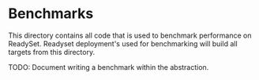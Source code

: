 # Benchmarks

This directory contains all code that is used to benchmark performance on 
ReadySet. Readyset deployment's used for benchmarking will build all targets
from this directory.

TODO: Document writing a benchmark within the abstraction.
